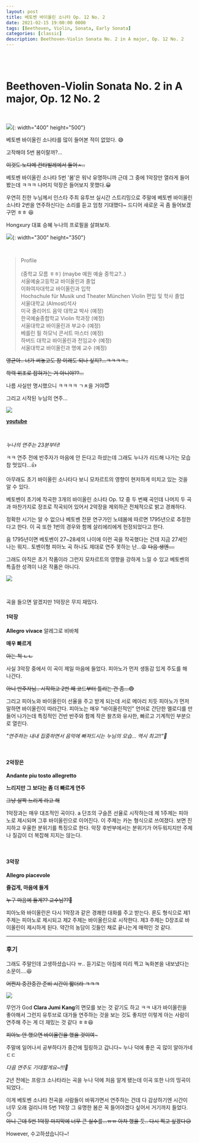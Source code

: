 ```yaml
---
layout: post
title: 베토벤 바이올린 소나타 Op. 12 No. 2
date: 2021-02-15 19:00:00 0000
tags: [Beethoven, Violin, Sonata, Early Sonata]
categories: [classic]
description: Beethoven-Violin Sonata No. 2 in A major, Op. 12 No. 2
---
```


<br><br>

# Beethoven-Violin Sonata No. 2 in A major, Op. 12 No. 2

<br>

![](/images/Classic/Beethoven-01/2021-02-16-23-13-19.png){: width="400" height="500"}

베토벤 바이올린 소나타를 많이 들어본 적이 없었다. :sweat_smile:

고작해야 5번 봄이랄까?...

~~이것도 노다메 칸타빌레에서 들어ㅅ..~~

베토벤 바이올린 소나타 5번 '봄'은 워낙 유명하니까 근데 그 중에 1악장만 열라게 들어봤는데 ㅋㅋㅋ 나머지 악장은 들어보지 못했다.:grinning:

우연히 친한 누님께서 인스타 주최 유투브 실시간 스트리밍으로 주말에 베토벤 바이올린 소나타 2번을 연주하신다는 소리를 듣고 엄청 기대했다~ 드디어 새로운 곡 좀 들어보겠구먼 ㅎㅎ :laughing:

Hongxury 대표 승혜 누나의 프로필을 살펴보자.

![](/images/Classic/Beethoven-01/hong.PNG){: width="300" height="350"}

<br>

> Profile<br><br>
> (중학교 모름 ㅎㅎ) (maybe 예원 예술 중학교?..)<br>
> 서울예술고등학교 바이올린과 졸업<br>
> 이화여자대학교 바이올린과 입학<br>
> Hochschule für Musik und Theater München Violin 편입 및 학사 졸업<br>
> 서울대학교 (Almost)석사<br>
> 미국 줄리어드 음악 대학교 박사 (예정)<br>
> 한국예술종합학교 Violin 학과장 (예정)<br>
> 서울대학교 바이올린과 부교수 (예정)<br>
> 베를린 필 하모닉 콘서트 마스터 (예정)<br>
> 하버드 대학교 바이올린과 전임교수 (예정)<br>
> 서울대학교 바이올린과 명예 교수 (예정)<br>

~~영균아.. 너가 써놓고도 참 이래도 되나 싶지?...ㅋㅋㅋㅋ..~~

~~학력 위조로 잡혀가는 거 아니야??...~~

나름 사실만 명시했으니 ㅋㅋㅋㅋ ㄱㅊ을 거야:innocent:

그리고 시작된 누님의 연주...

![](/images/Classic/Beethoven-01/2021-02-16-23-21-55.png)

**[youtube](https://www.youtube.com/watch?v=Wv9Ti50nnMI)**

<br>

_누나의 연주는 23분부터!_

ㅋㅋ 연주 전에 반주자가 마음에 안 든다고 하셨는데 그래도 누나가 리드해 나가는 모습 참 멋있다...:thumbsup:

아무래도 초기 바이올린 소나타다 보니 모차르트의 영향이 현저하게 미치고 있는 것을 알 수 있다.

베토벤이 초기에 작곡한 3개의 바이올린 소나타 Op. 12 중 두 번째 곡인데 나머지 두 곡과 마찬가지로 장조로 작곡되어 있어서 2악장을 제외하곤 전체적으로 밝고 경쾌하다.

정확한 시기는 알 수 없으나 베토벤 전문 연구가인 노테봄에 따르면 1795년으로 추정한다고 한다. 이 곡 또한 1번의 경우와 함께 살리에리에게 헌정되었다고 한다.

음 1795년이면 베토벤이 27~28세의 나이에 이런 곡을 작곡했다는 건데 지금 27세인 나는 뭐지.. 토벤이형 피아노 곡 하나도 제대로 연주 못하는 난...:weary:
~~다음 생엔....~~

그래도 아직은 초기 작품이라 그런지 모차르트의 영향을 강하게 느낄 수 있고 베토벤의 특출한 성격이 나온 작품은 아니다.

![](/images/Classic/Beethoven-01/2021-02-16-23-42-46.png)

<br>

곡을 들으면 알겠지만 1악장은 무지 재밌다.

#### 1악장

**Allegro vivace** 알레그로 비바체

**매우 빠르게**

~~아는 척 ㄴㄴ~~

사실 3악장 중에서 이 곡이 제일 마음에 들었다. 피아노가 먼저 생동감 있게 주도를 해 나간다.

~~아니 반주자님.. 시작하고 2번 째 코드부터 틀리는 건 좀...:fearful:~~

그리고 피아노와 바이올린이 선율을 주고 받게 되는데 서로 메아리 치듯 피아노가 먼저 말하면 바이올린이 따라간다. 피아노는 매우 "바이올린적인" 언어로 간단한 멜로디를 만들어 나가는데 특징적인 건반 반주와 함께 작은 왈츠와 유사한, 빠르고 기계적인 부분으로 열린다.

_"연주하는 내내 집중하면서 음악에 빠져드시는 누님의 모습... 역시 최고!!":clap:_

<br>

#### 2악장은

**Andante piu tosto allegretto**

**느리지만 그 보다는 좀 더 빠르게 연주**

~~그냥 살짝 느리게 라고 해~~

1악장과는 매우 대조적인 곡이다. a 단조의 구슬픈 선율로 시작하는데 제 1주제는 피아노로 제시되며 그후 바이올린으로 이어진다. 이 주제는 카논 형식으로 쓰여졌다. 보면 진지하고 우울한 분위기를 특징으로 한다. 악장 후반부에서는 분위기가 어두워지지만 주제나 질감이 더 복잡해 지지는 않는다.

<br>

#### 3악장

**Allegro piacevole**

**즐겁게, 마음에 들게**

~~누구 마음에 들게?? 교수님??:runner:~~

피아노와 바이올린은 다시 1악장과 같은 경쾌한 대화를 주고 받는다. 론도 형식으로 제1 주제는 피아노로 제시되고 제2 주제는 바이올린으로 시작한다. 제3 주제는 D장조로 바이올린이 제시하게 된다. 약간의 농담이 깃들인 채로 끝나는게 매력인 것 같다.

---

### **후기**

그래도 주말인데 고생하셨습니다 ㅠ..
듣기로는 아침에 미리 찍고 녹화본을 내보냈다는 소문이....:laughing:

~~어쩐지 중간중간 준비 시간이 짧더라 ㅋㅋㅋ~~

![](/images/Classic/Beethoven-01/2021-02-17-12-23-16.png)

무언가 God **Clara Jumi Kang**의 면모를 보는 것 같기도 하고 ㅋㅋ
내가 바이올린을 좋아해서 그런지 유투브로 대가들 연주하는 것을 보는 것도 좋지만
이렇게 아는 사람이 연주해 주는 게 더 재밌는 것 같다 ㅎㅎ:satisfied:

~~피아노 안 했으면 바이올린을 했을 것이여~~~

주말에 일어나서 공부하다가 중간에 힐링하고 갑니다~
누나 덕에 좋은 곡 많이 알아가네 ㄷㄷ

_다음 연주도 기대할게요~!!!:violin:_

2년 전에는 프랑크 소나타라는 곡을 누나 덕에 처음 알게 됐는데
이곡 또한 나의 띵곡이 되었다..

이게 베토벤 소나타 전곡을 사람들이 바꿔가면서 연주하는 건데 다 감상하기엔 시간이 너무 오래 걸리니까
5번 1악장 그 유명한 봄은 꼭 들어야겠다 싶어서 거기까지 들었다. :smirk:<br>
~~아니 근데 5번 1악장 마지막에 너무 큰 실수를...ㅠㅠ 아차 했을 듯.. 다시 찍고 싶겠다:disappointed_relieved:~~

However, 수고하셨습니다~!
